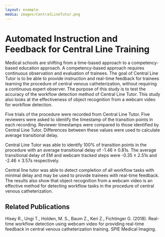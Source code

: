 ```yaml
---
layout: example
media: images/CentralLineTutor.png
---
```


# Automated Instruction and Feedback for Central Line Training 

Medical schools are shifting from a time-based approach to a competency-based education approach. A competency-based approach requires continuous observation and evaluation of trainees. The goal of Central Line Tutor is to be able to provide instruction and real-time feedback for trainees learning the procedure of central venous catheterization, without requiring a continuous expert observer. The purpose of this study is to test the accuracy of the workflow detection method of Central Line Tutor. This study also looks at the effectiveness of object recognition from a webcam video for workflow detection.

Five trials of the procedure were recorded from Central Line Tutor. Five reviewers were asked to identify the timestamp of the transition points in each recording. Reviewer timestamps were compared to those identified by Central Line Tutor. Differences between these values were used to calculate average transitional delay.

Central Line Tutor was able to identify 100% of transition points in the procedure with an average transitional delay of -1.46 ± 0.81s. The average transitional delay of EM and webcam tracked steps were -0.35 ± 2.51s and -2.46 ± 3.57s respectively.

Central line tutor was able to detect completion of all workflow tasks with minimal delay and may be used to provide trainees with real-time feedback. The results also show that object recognition from a webcam video is an effective method for detecting workflow tasks in the procedure of central venous catheterization.

## Related Publications

Hisey R., Ungi T., Holden, M. S., Baum Z., Keri Z., Fichtinger G. (2018). Real-time workflow detection using webcam video for providing real-time feedback in central venous catheterization training. SPIE Medical Imaging.
